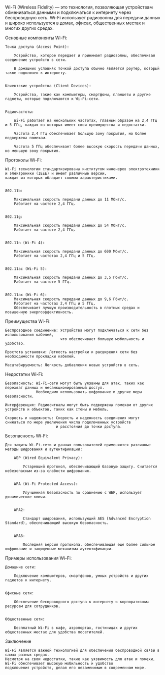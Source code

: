 
Wi-Fi (Wireless Fidelity) — это технология, позволяющая устройствам обмениваться данными и подключаться к интернету 
через беспроводную сеть. Wi-Fi использует радиоволны для передачи данных и широко используется в домах, офисах, 
общественных местах и многих других средах.


Основные компоненты Wi-Fi:

    Точка доступа (Access Point):

        Устройство, которое передает и принимает радиоволны, обеспечивая соединение устройств в сети.

        В домашних условиях точкой доступа обычно является роутер, который также подключен к интернету.


    Клиентские устройства (Client Devices):

        Устройства, такие как компьютеры, смартфоны, планшеты и другие гаджеты, которые подключаются к Wi-Fi-сети.


    Радиочастоты:

        Wi-Fi работает на нескольких частотах, главным образом на 2,4 ГГц и 5 ГГц, каждая из которых имеет свои преимущества и недостатки.

        Частота 2,4 ГГц обеспечивает большую зону покрытия, но более подвержена помехам.

        Частота 5 ГГц обеспечивает более высокую скорость передачи данных, но меньшую зону покрытия.


Протоколы Wi-Fi:

    Wi-Fi технологии стандартизированы институтом инженеров электротехники и электроники (IEEE) и имеют различные версии, 
    каждая из которых обладает своими характеристиками.


    802.11b:

        Максимальная скорость передачи данных до 11 Мбит/с.
        Работает на частоте 2,4 ГГц.


    802.11g:

        Максимальная скорость передачи данных до 54 Мбит/с.
        Работает на частоте 2,4 ГГц.


    802.11n (Wi-Fi 4):

        Максимальная скорость передачи данных до 600 Мбит/с.
        Работает на частотах 2,4 ГГц и 5 ГГц.


    802.11ac (Wi-Fi 5):

        Максимальная скорость передачи данных до 3,5 Гбит/с.
        Работает на частоте 5 ГГц.


    802.11ax (Wi-Fi 6):
        Максимальная скорость передачи данных до 9,6 Гбит/с.
        Работает на частотах 2,4 ГГц и 5 ГГц.
        Обеспечивает лучшую производительность в плотных средах и повышенную энергоэффективность.


Преимущества Wi-Fi:

    Беспроводное соединение: Устройства могут подключаться к сети без использования кабелей, 
                             что обеспечивает большую мобильность и удобство.

    Простота установки: Легкость настройки и расширения сети без необходимости прокладки кабелей.

    Масштабируемость: Легкость добавления новых устройств в сеть.


Недостатки Wi-Fi:

    Безопасность: Wi-Fi-сети могут быть уязвимы для атак, таких как перехват данных и несанкционированный доступ. 
                  Необходимо использовать шифрование и другие меры безопасности.

    Интерференция: Радиосигналы могут быть подвержены помехам от других устройств и объектов, таких как стены и мебель.

    Скорость и надежность: Скорость и надежность соединения могут снижаться по мере увеличения числа подключенных устройств 
                           и расстояния до точки доступа.


Безопасность Wi-Fi:

    Для защиты Wi-Fi-сети и данных пользователей применяются различные методы шифрования и аутентификации:
    
        WEP (Wired Equivalent Privacy):

            Устаревший протокол, обеспечивающий базовую защиту. Считается небезопасным из-за слабости шифрования.

    
        WPA (Wi-Fi Protected Access):

            Улучшенная безопасность по сравнению с WEP, использует динамические ключи.

    
        WPA2:

            Стандарт шифрования, использующий AES (Advanced Encryption Standard), обеспечивающий высокую безопасность.

    
        WPA3:

            Последняя версия протокола, обеспечивающая еще более сильное шифрование и защищенные механизмы аутентификации.


Примеры использования Wi-Fi:

    Домашние сети:

        Подключение компьютеров, смартфонов, умных устройств и других гаджетов к интернету.


    Офисные сети:

        Обеспечение беспроводного доступа к интернету и корпоративным ресурсам для сотрудников.


    Общественные сети:

        Бесплатный Wi-Fi в кафе, аэропортах, гостиницах и других общественных местах для удобства посетителей.


Заключение

    Wi-Fi является важной технологией для обеспечения беспроводной связи в самых разных средах. 
    Несмотря на свои недостатки, такие как уязвимость для атак и помехи, Wi-Fi обеспечивает высокую мобильность и удобство 
    подключения устройств, делая его незаменимым в современном мире.

